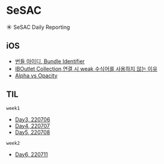 # SeSAC
☀️ SeSAC Daily Reporting

## iOS

- [번들 아이디, Bundle Identifier](https://github.com/Taehyeon-Kim/SeSAC/issues/22)
- [IBOutlet Collection 연결 시 weak 수식어를 사용하지 않는 이유](https://github.com/Taehyeon-Kim/SeSAC/issues/27)
- [Alpha vs Opacity](https://github.com/Taehyeon-Kim/SeSAC/issues/30)

## TIL

`week1`
- [Day3, 220706](https://github.com/Taehyeon-Kim/SeSAC/issues/8)
- [Day4, 220707](https://github.com/Taehyeon-Kim/SeSAC/issues/11)
- [Day5, 220708](https://github.com/Taehyeon-Kim/SeSAC/issues/15)

`week2`
- [Day6, 220711](https://github.com/Taehyeon-Kim/SeSAC/issues/28)
